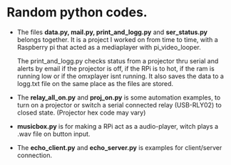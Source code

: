 <h1>Random python codes.</h1>


* The files <b>data.py, mail.py, print_and_logg.py</b> and <b>ser_status.py</b> belongs together.
It is a project I worked on from time to time, with a Raspberry pi that acted as a mediaplayer with pi_video_looper.

  The print_and_logg.py checks status from a projector thru serial and alerts by email if the projector is off, if the RPi is to hot, if the ram is running low or if the omxplayer isnt running.
  It also saves the data to a logg.txt file on the same place as the files are stored.

* The <b>relay_all_on.py</b> and <b>proj_on.py</b> is some automation examples, to turn on a projector or switch a serial connected relay (USB-RLY02) to closed state. (Projector hex code may vary)

* <b>musicbox.py</b> is for making a RPi act as a audio-player, witch plays a .wav file on button input.

* The <b>echo_client.py</b> and <b>echo_server.py</b> is examples for client/server connection.
